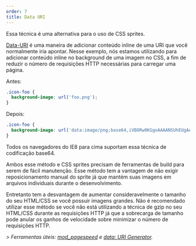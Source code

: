 ```yaml
---
order: 7
title: Data URI
---
```


Essa técnica é uma alternativa para o uso de CSS sprites.

[Data-URI](http://en.wikipedia.org/wiki/Data_URI_scheme) é uma maneira de adicionar conteúdo inline de uma URI que você normalmente iria apontar. Nesse exemplo, nós estamos utilizando para adicionar conteúdo inline no background de uma imagem no CSS, a fim de reduzir o número de requisições HTTP necessárias para carregar uma página.

Antes:
```css
.icon-foo {
  background-image: url('foo.png');
}
```

Depois:
```css
.icon-foo {
  background-image: url('data:image/png;base64,iVBORw0KGgoAAAANSUhEUgAAAAEAAAABAQMAAAAl21bKAAAAA1BMVEUAAACnej3aAAAAAXRSTlMAQObYZgAAAApJREFUCNdjYAAAAAIAAeIhvDMAAAAASUVORK5CYII%3D');
}
```

Todos os navegadores do IE8 para cima suportam essa técnica de codificação base64.

Ambos esse método e CSS sprites precisam de ferramentas de build para serem de fácil manutenção. Esse método tem a vantagem de não exigir reposicionamento manual do sprite já que mantém suas imagens em arquivos individuais durante o desenvolvimento.

Entretanto tem a desvantagem de aumentar consideravelmente o tamanho do seu HTML/CSS se você possuir imagens grandes. Não é recomendado utilizar esse método se você não está utilizando a técnica de gzip no seu HTML/CSS durante as requisições HTTP já que a sobrecarga de tamanho pode anular os ganhos de velocidade sobre minimizar o número de requisições HTTP.

*> Ferramentas úteis: [mod_pagespeed](https://developers.google.com/speed/docs/mod_pagespeed/filter-image-optimize) e [data: URI Generator](http://dopiaza.org/tools/datauri/index.php).*